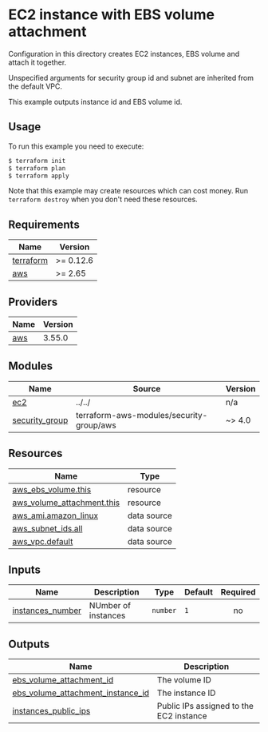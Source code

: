 # EC2 instance with EBS volume attachment

Configuration in this directory creates EC2 instances, EBS volume and attach it together.

Unspecified arguments for security group id and subnet are inherited from the default VPC.

This example outputs instance id and EBS volume id.

## Usage

To run this example you need to execute:

```bash
$ terraform init
$ terraform plan
$ terraform apply
```

Note that this example may create resources which can cost money. Run `terraform destroy` when you don't need these resources.

<!-- BEGINNING OF PRE-COMMIT-TERRAFORM DOCS HOOK -->
## Requirements

| Name | Version |
|------|---------|
| <a name="requirement_terraform"></a> [terraform](#requirement\_terraform) | >= 0.12.6 |
| <a name="requirement_aws"></a> [aws](#requirement\_aws) | >= 2.65 |

## Providers

| Name | Version |
|------|---------|
| <a name="provider_aws"></a> [aws](#provider\_aws) | 3.55.0 |

## Modules

| Name | Source | Version |
|------|--------|---------|
| <a name="module_ec2"></a> [ec2](#module\_ec2) | ../../ | n/a |
| <a name="module_security_group"></a> [security\_group](#module\_security\_group) | terraform-aws-modules/security-group/aws | ~> 4.0 |

## Resources

| Name | Type |
|------|------|
| [aws_ebs_volume.this](https://registry.terraform.io/providers/hashicorp/aws/latest/docs/resources/ebs_volume) | resource |
| [aws_volume_attachment.this](https://registry.terraform.io/providers/hashicorp/aws/latest/docs/resources/volume_attachment) | resource |
| [aws_ami.amazon_linux](https://registry.terraform.io/providers/hashicorp/aws/latest/docs/data-sources/ami) | data source |
| [aws_subnet_ids.all](https://registry.terraform.io/providers/hashicorp/aws/latest/docs/data-sources/subnet_ids) | data source |
| [aws_vpc.default](https://registry.terraform.io/providers/hashicorp/aws/latest/docs/data-sources/vpc) | data source |

## Inputs

| Name | Description | Type | Default | Required |
|------|-------------|------|---------|:--------:|
| <a name="input_instances_number"></a> [instances\_number](#input\_instances\_number) | NUmber of instances | `number` | `1` | no |

## Outputs

| Name | Description |
|------|-------------|
| <a name="output_ebs_volume_attachment_id"></a> [ebs\_volume\_attachment\_id](#output\_ebs\_volume\_attachment\_id) | The volume ID |
| <a name="output_ebs_volume_attachment_instance_id"></a> [ebs\_volume\_attachment\_instance\_id](#output\_ebs\_volume\_attachment\_instance\_id) | The instance ID |
| <a name="output_instances_public_ips"></a> [instances\_public\_ips](#output\_instances\_public\_ips) | Public IPs assigned to the EC2 instance |
<!-- END OF PRE-COMMIT-TERRAFORM DOCS HOOK -->
